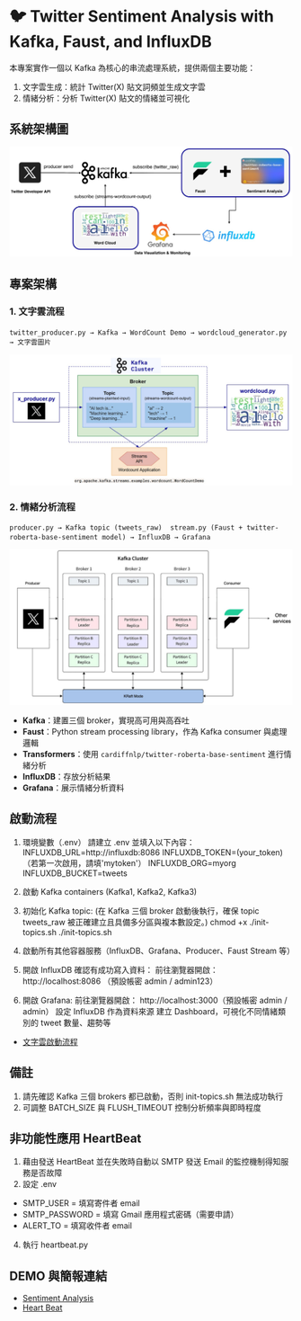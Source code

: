 # 🐦 Twitter Sentiment Analysis with Kafka, Faust, and InfluxDB

本專案實作一個以 Kafka 為核心的串流處理系統，提供兩個主要功能：

1. 文字雲生成：統計 Twitter(X) 貼文詞頻並生成文字雲
2. 情緒分析：分析 Twitter(X) 貼文的情緒並可視化

## 系統架構圖

![系統架構圖](系統架構圖.jpg)

## 專案架構

### 1. 文字雲流程

`twitter_producer.py → Kafka → WordCount Demo → wordcloud_generator.py → 文字雲圖片`

![文字雲說明](文字雲說明.jpg)

### 2. 情緒分析流程

`producer.py → Kafka topic (tweets_raw)  stream.py (Faust + twitter-roberta-base-sentiment model) → InfluxDB → Grafana`

![情緒分析說明](情緒分析說明.jpg)

- **Kafka**：建置三個 broker，實現高可用與高吞吐
- **Faust**：Python stream processing library，作為 Kafka consumer 與處理邏輯
- **Transformers**：使用 `cardiffnlp/twitter-roberta-base-sentiment` 進行情緒分析
- **InfluxDB**：存放分析結果
- **Grafana**：展示情緒分析資料

## 啟動流程

1. 環境變數（.env）
   請建立 .env 並填入以下內容：
   INFLUXDB_URL=http://influxdb:8086
   INFLUXDB_TOKEN=(your_token) （若第一次啟用，請填'mytoken'）
   INFLUXDB_ORG=myorg
   INFLUXDB_BUCKET=tweets

2. 啟動 Kafka containers (Kafka1, Kafka2, Kafka3)

3. 初始化 Kafka topic:
   (在 Kafka 三個 broker 啟動後執行，確保 topic tweets_raw 被正確建立且具備多分區與複本數設定。)
   chmod +x ./init-topics.sh
   ./init-topics.sh

4. 啟動所有其他容器服務（InfluxDB、Grafana、Producer、Faust Stream 等）

5. 開啟 InfluxDB 確認有成功寫入資料：
   前往瀏覽器開啟： http://localhost:8086 （預設帳密 admin / admin123）

6. 開啟 Grafana:
   前往瀏覽器開啟： http://localhost:3000（預設帳密 admin / admin）
   設定 InfluxDB 作為資料來源
   建立 Dashboard，可視化不同情緒類別的 tweet 數量、趨勢等

- [文字雲啟動流程](https://github.com/gahwa17/twitter-sentiment-kafka-stream/tree/main/kafka-worldcount-demo)

## 備註

1. 請先確認 Kafka 三個 brokers 都已啟動，否則 init-topics.sh 無法成功執行
2. 可調整 BATCH_SIZE 與 FLUSH_TIMEOUT 控制分析頻率與即時程度

## 非功能性應用 HeartBeat

1. 藉由發送 HeartBeat 並在失敗時自動以 SMTP 發送 Email 的監控機制得知服務是否故障
2. 設定 .env

- SMTP_USER = 填寫寄件者 email
- SMTP_PASSWORD = 填寫 Gmail 應用程式密碼（需要申請）
- ALERT_TO = 填寫收件者 email

4. 執行 heartbeat.py

## DEMO 與簡報連結

- [Sentiment Analysis](https://youtu.be/QUcHO3FLdDE)
- [Heart Beat](https://youtu.be/P57AWd9K4x0)
